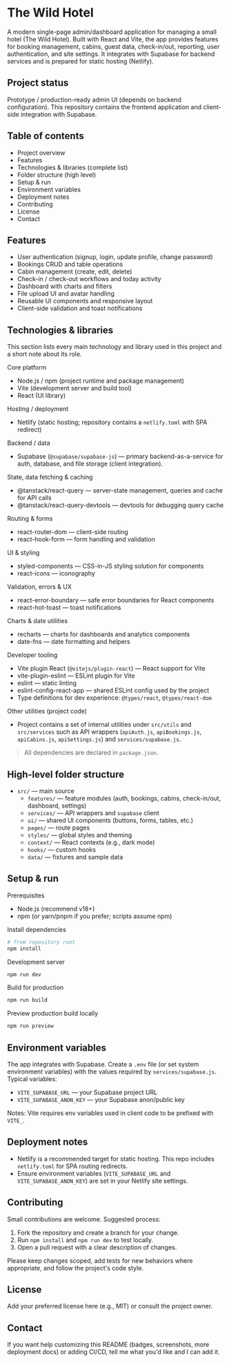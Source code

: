 # The Wild Hotel

A modern single-page admin/dashboard application for managing a small hotel (The Wild Hotel). Built with React and Vite, the app provides features for booking management, cabins, guest data, check-in/out, reporting, user authentication, and site settings. It integrates with Supabase for backend services and is prepared for static hosting (Netlify).

## Project status

Prototype / production-ready admin UI (depends on backend configuration). This repository contains the frontend application and client-side integration with Supabase.

## Table of contents

- Project overview
- Features
- Technologies & libraries (complete list)
- Folder structure (high level)
- Setup & run
- Environment variables
- Deployment notes
- Contributing
- License
- Contact

## Features

- User authentication (signup, login, update profile, change password)
- Bookings CRUD and table operations
- Cabin management (create, edit, delete)
- Check-in / check-out workflows and today activity
- Dashboard with charts and filters
- File upload UI and avatar handling
- Reusable UI components and responsive layout
- Client-side validation and toast notifications

## Technologies & libraries

This section lists every main technology and library used in this project and a short note about its role.

Core platform
- Node.js / npm (project runtime and package management)
- Vite (development server and build tool)
- React (UI library)

Hosting / deployment
- Netlify (static hosting; repository contains a `netlify.toml` with SPA redirect)

Backend / data
- Supabase (`@supabase/supabase-js`) — primary backend-as-a-service for auth, database, and file storage (client integration).

State, data fetching & caching
- @tanstack/react-query — server-state management, queries and cache for API calls
- @tanstack/react-query-devtools — devtools for debugging query cache

Routing & forms
- react-router-dom — client-side routing
- react-hook-form — form handling and validation

UI & styling
- styled-components — CSS-in-JS styling solution for components
- react-icons — iconography

Validation, errors & UX
- react-error-boundary — safe error boundaries for React components
- react-hot-toast — toast notifications

Charts & date utilities
- recharts — charts for dashboards and analytics components
- date-fns — date formatting and helpers

Developer tooling
- Vite plugin React (`@vitejs/plugin-react`) — React support for Vite
- vite-plugin-eslint — ESLint plugin for Vite
- eslint — static linting
- eslint-config-react-app — shared ESLint config used by the project
- Type definitions for dev experience: `@types/react`, `@types/react-dom`

Other utilities (project code)
- Project contains a set of internal utilities under `src/utils` and `src/services` such as API wrappers (`apiAuth.js`, `apiBookings.js`, `apiCabins.js`, `apiSettings.js`) and `services/supabase.js`.

> All dependencies are declared in `package.json`.

## High-level folder structure

- `src/` — main source
  - `features/` — feature modules (auth, bookings, cabins, check-in/out, dashboard, settings)
  - `services/` — API wrappers and `supabase` client
  - `ui/` — shared UI components (buttons, forms, tables, etc.)
  - `pages/` — route pages
  - `styles/` — global styles and theming
  - `context/` — React contexts (e.g., dark mode)
  - `hooks/` — custom hooks
  - `data/` — fixtures and sample data

## Setup & run

Prerequisites
- Node.js (recommend v18+)
- npm (or yarn/pnpm if you prefer; scripts assume npm)

Install dependencies

```powershell
# from repository root
npm install
```

Development server

```powershell
npm run dev
```

Build for production

```powershell
npm run build
```

Preview production build locally

```powershell
npm run preview
```

## Environment variables

The app integrates with Supabase. Create a `.env` file (or set system environment variables) with the values required by `services/supabase.js`. Typical variables:

- `VITE_SUPABASE_URL` — your Supabase project URL
- `VITE_SUPABASE_ANON_KEY` — your Supabase anon/public key

Notes: Vite requires env variables used in client code to be prefixed with `VITE_`.

## Deployment notes

- Netlify is a recommended target for static hosting. This repo includes `netlify.toml` for SPA routing redirects.
- Ensure environment variables (`VITE_SUPABASE_URL` and `VITE_SUPABASE_ANON_KEY`) are set in your Netlify site settings.

## Contributing

Small contributions are welcome. Suggested process:

1. Fork the repository and create a branch for your change.
2. Run `npm install` and `npm run dev` to test locally.
3. Open a pull request with a clear description of changes.

Please keep changes scoped, add tests for new behaviors where appropriate, and follow the project's code style.

## License

Add your preferred license here (e.g., MIT) or consult the project owner.

## Contact

If you want help customizing this README (badges, screenshots, more deployment docs) or adding CI/CD, tell me what you'd like and I can add it.
